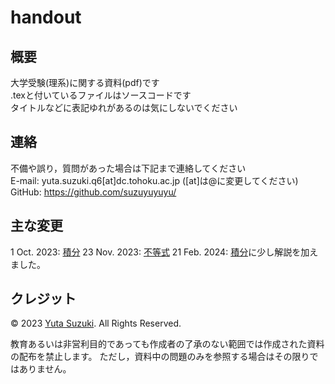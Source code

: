 # handout

## 概要
大学受験(理系)に関する資料(pdf)です  
.texと付いているファイルはソースコードです  
タイトルなどに表記ゆれがあるのは気にしないでください

## 連絡
不備や誤り，質問があった場合は下記まで連絡してください  
E-mail: yuta.suzuki.q6[at]dc.tohoku.ac.jp ([at]は@に変更してください)  
GitHub: https://github.com/suzuyuyuyu/

## 主な変更
1 Oct. 2023: [積分](https://github.com/suzuyut4/handout/blob/main/maths/integral.pdf)
23 Nov. 2023: [不等式](https://github.com/suzuyut4/handout/blob/main/maths/inequation.pdf)
21 Feb. 2024: [積分](https://github.com/suzuyut4/handout/blob/main/maths/integral.pdf)に少し解説を加えました。

## クレジット
© 2023 [Yuta Suzuki](https://github.com/suzuyuyuyu). All Rights Reserved.

教育あるいは非営利目的であっても作成者の了承のない範囲では作成された資料の配布を禁止します。
ただし，資料中の問題のみを参照する場合はその限りではありません。
